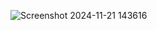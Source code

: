 ![Screenshot 2024-11-21 143616](https://github.com/user-attachments/assets/b39275b0-3abc-4a21-ae3a-cd0f547f0b16)

